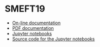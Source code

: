 # SMEFT19

* [On-line documentation](https://rawcdn.githack.com/Jorge-Alda/SMEFT19/v2.0/docs/html/index.html)    
* [PDF documentation](https://raw.githubusercontent.com/Jorge-Alda/SMEFT19/v2.0/docs/SMEFT19.pdf)
* [Jupyter notebooks](https://jorge-alda.github.io/SMEFT19-notebooks/index.html)
* [Source code for the Jupyter notebooks](https://github.com/Jorge-Alda/SMEFT19-notebooks)
